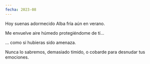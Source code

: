 ```yaml
---
fecha: 2023-08
---
```

Hoy suenas adormecido
Alba fría aún en verano.

Me envuelve aire húmedo
protegiéndome de tí…

… como si hubieras sido amenaza.

Nunca lo sabremos,
demasiado tímido, o cobarde
para desnudar tus emociones.